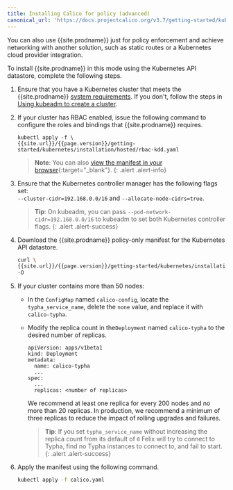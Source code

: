 ```yaml
---
title: Installing Calico for policy (advanced)
canonical_url: 'https://docs.projectcalico.org/v3.7/getting-started/kubernetes/installation/other'
---
```


You can also use {{site.prodname}} just for policy enforcement and achieve networking 
with another solution, such as static routes or a Kubernetes cloud provider integration. 

To install {{site.prodname}} in this mode using the Kubernetes API datastore,
complete the following steps.

1. Ensure that you have a Kubernetes cluster that meets the 
   {{site.prodname}} [system requirements](../requirements). If you don't, 
   follow the steps in [Using kubeadm to create a cluster](http://kubernetes.io/docs/getting-started-guides/kubeadm/).

1. If your cluster has RBAC enabled, issue the following command to 
   configure the roles and bindings that {{site.prodname}} requires.

   ```
   kubectl apply -f \
   {{site.url}}/{{page.version}}/getting-started/kubernetes/installation/hosted/rbac-kdd.yaml
   ```
   > **Note**: You can also 
   > [view the manifest in your browser](hosted/rbac-kdd.yaml){:target="_blank"}.
   {: .alert .alert-info}

1. Ensure that the Kubernetes controller manager has the following flags
   set: <br>
   `--cluster-cidr=192.168.0.0/16` and `--allocate-node-cidrs=true`. 

   > **Tip**: On kubeadm, you can pass `--pod-network-cidr=192.168.0.0/16` 
   > to kubeadm to set both Kubernetes controller flags.
   {: .alert .alert-success}

1. Download the {{site.prodname}} policy-only manifest for the Kubernetes API datastore.
   
   ```bash
   curl \
   {{site.url}}/{{page.version}}/getting-started/kubernetes/installation/hosted/kubernetes-datastore/policy-only/1.7/calico.yaml \
   -O
   ```
   
1. If your cluster contains more than 50 nodes:

   - In the `ConfigMap` named `calico-config`, locate the `typha_service_name`,
     delete the `none` value, and replace it with `calico-typha`.

   - Modify the replica count in the`Deployment` named `calico-typha`
     to the desired number of replicas.
    
     ```
     apiVersion: apps/v1beta1
     kind: Deployment
     metadata:
       name: calico-typha
       ...
     spec:
       ...
       replicas: <number of replicas>
     ```
   
     We recommend at least one replica for every 200 nodes and no more than 
     20 replicas. In production, we recommend a minimum of three replicas to reduce 
     the impact of rolling upgrades and failures.

     > **Tip**: If you set `typha_service_name` without increasing the replica 
     > count from its default of `0` Felix will try to connect to Typha, find no 
     > Typha instances to connect to, and fail to start.
     {: .alert .alert-success}

1. Apply the manifest using the following command.

   ```bash
   kubectl apply -f calico.yaml
   ```
